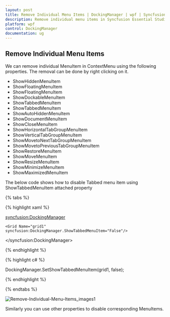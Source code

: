 ```yaml
---
layout: post
title: Remove Individual Menu Items | DockingManager | wpf | Syncfusion
description: Remove individual menu items in Syncfusion Essential Studio WPF DockingManager control, its elements and more.
platform: wpf
control: DockingManager
documentation: ug
---
```


## Remove Individual Menu Items

We can remove individual MenuItem in ContextMenu using the following properties.  The removal can be done by right clicking on it.

* ShowHiddenMenuItem
* ShowFloatingMenuItem
* ShowFloatingMenuItem
* ShowDockableMenuItem
* ShowTabbedMenuItem
* ShowTabbedMenuItem
* ShowAutoHiddenMenuItem
* ShowDocumentMenuItem
* ShowCloseMenuItem
* ShowHorizontalTabGroupMenuItem
* ShowVerticalTabGroupMenuItem
* ShowMovetoNextTabGroupMenuItem
* ShowMovetoPreviousTabGroupMenuItem
* ShowRestoreMenuItem
* ShowMoveMenuItem
* ShowResizeMenuItem
* ShowMinimizeMenuItem
* ShowMaximizedMenuItem

The below code shows how to disable Tabbed menu item using ShowTabbedMenuItem attached property

{% tabs %}

{% highlight xaml %}

<syncfusion:DockingManager>    

	<Grid Name="grid1" syncfusion:DockingManager.ShowTabbedMenuItem="False"/>  

</syncfusion:DockingManager>

{% endhighlight  %}

{% highlight c# %}

DockingManager.SetShowTabbedMenuItem(grid1, false);

{% endhighlight  %}

{% endtabs %}

![Remove-Individual-Menu-Items_images1](Remove-Individual-Menu-Items_images/Remove-Individual-Menu-Items_img1.png)

Similarly you can use other properties to disable corresponding MenuItems.